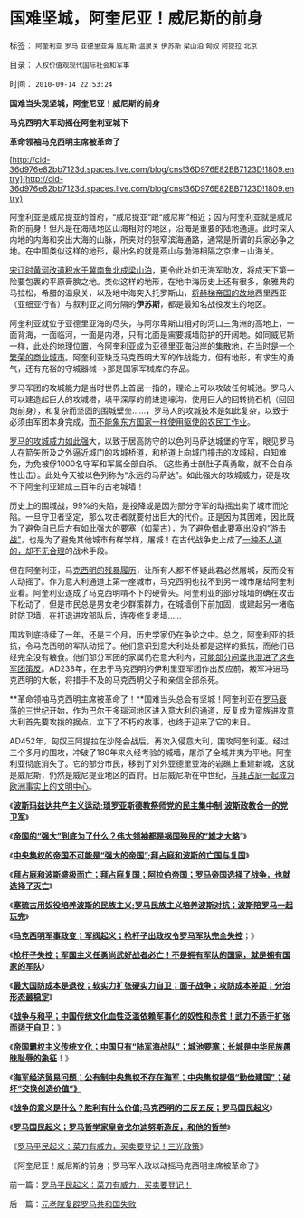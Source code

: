 # 国难坚城，阿奎尼亚！威尼斯的前身

标签： `阿奎利亚` `罗马` `亚德里亚海` `威尼斯` `温泉关` `伊苏斯` `梁山泊` `匈奴` `阿提拉` `北京` 

目录： `人权价值观现代国际社会和军事`

时间： `2010-09-14 22:53:24`

**国难当头现坚城，阿奎尼亚！威尼斯的前身**

**马克西明大军动摇在阿奎利亚城下**

**革命领袖马克西明主席被革命了**

[http://cid-36d976e82bb7123d.spaces.live.com/blog/cns!36D976E82BB7123D!1809.entry](http://cid-36d976e82bb7123d.spaces.live.com/blog/cns!36D976E82BB7123D!1809.entry)

阿奎利亚是威尼提亚的首府，“威尼提亚”跟“威尼斯”相近；因为阿奎利亚就是威尼斯的前身！但凡是在海陆地区山海相对的地区，沿海是重要的陆地通道。此时深入内地的内海和突出大海的山脉，所夹对的狭窄滨海通路，通常是所谓的兵家必争之地。在中国类似这样的地形，最出名的就是燕山与渤海相隔之京津－山海关。

[宋辽时黄河改道积水于冀南鲁北成梁山泊](../../../2008/11/30/简析宋朝败亡的原因.md)，更令此处如无海军助攻，将成天下第一险要包裹的平原膏腴之地。类似这样的地形，在地中海历史上还有很多，象雅典的马拉松，希腊的温泉关，以及地中海突入托罗斯山，[将赫梯帝国的故地](../../../2010/4/16/巴比伦只不过是第二代文明中的一个王国.md)西里西亚（亚细亚行省）与叙利亚之间分隔的**伊苏斯**，都是最知名战役发生的地区。

阿奎利亚就位于亚德里亚海的尽头，与阿尔卑斯山相对的河口三角洲的高地上，一面背海，一面临河，一面是内港，只有北面是需要城墙防护的开阔地。如同威尼斯一样，此处的地理位置，令阿奎利亚成为亚德里亚海[沿岸的集散地，在当时是一个繁荣的商业城市](../../../2009/9/19/农村：市场流通物流法制和人权欠发达地区.md)。阿奎利亚缺乏马克西明大军的作战能力，但有地形，有求生的勇气，还有充裕的守城器械——>那是国家军械库的存品。

罗马军团的攻城能力是当时世界上首屈一指的，理论上可以攻破任何城池。罗马人可以建造起巨大的攻城塔，填平深厚的前进道壕沟，使用巨大的回转抛石机（回回炮前身），和复杂而坚固的围城壁垒……，罗马人的攻城技术是如此复杂，以致于必须由军团本身完成，[而不能象东方国家一样使用驱使的农民工作业](../../../2010/9/9/攻城不怕坚，死的是民工.md)。

[罗马的攻城威力如此强](../../../2010/9/9/罗马的坚城，成为南宋的恶梦.md)大，以致于居高防守的以色列马萨达城堡的守军，眼见罗马人在箭矢所及之外逼近城门的攻城桥道，和桥道上向城门撞击的攻城槌，自知难免，为免被俘1000名守军和军属全部自杀。（这些勇士剖肚子真勇敢，就不会自杀性出击）。此处今天被以色列称为“永远的马萨达”。如此强大的攻城威力，硬是攻不下阿奎利亚建成三百年的古老城墙！

历史上的围城战，99%的失陷，是投降或是因为部分守军的动摇出卖了城市而沦陷。一旦守卫者坚定，那么攻击者就要付出巨大的代价。正是因为其困难，因此既为了避免自已后方有如此强大的要塞（如蒙古），[为了避免借此要塞出没的“游击战”](http://blog.sina.com.cn/s/blog_5563a64d0100dpy6.html)，也是为了避免其他城市有样学样，屠城！在古代战争史上成了[一种不人道的，却不无合理](../../../2010/5/27/社会趋势，存在即合理.md)的战术手段。

但在阿奎利亚，马[克西明的残暴履历](../../../2010/9/13/战争的意义是什么？胜利有什么价值.md)，让所有人都不怀疑此君必然屠城，反而没有人动摇了。作为意大利通道上第一座城市，马克西明也找不到另一城市屠给阿奎利亚看。阿奎利亚遂成了马克西明啃不下的硬骨头。阿奎利亚的部分城墙的确在攻击下松动了，但是市民总是男女老少群策群力，在城墙倒下前加固，或建起另一堵临时防卫墙，在打退进攻部队后，连夜修复老墙……

围攻到底持续了一年，还是三个月，历史学家仍在争论之中。总之，阿奎利亚的抵抗，令马克西明的军队动摇了。他们意识到意大利处处都是这样的抵抗，而他们已经完全没有粮食。他们部分军团的家属仍在意大利内，[可能部分间谍也混进了这些军团策反](../../../2010/8/30/罗马军人的“劳资矛盾”；罗马的“地下党”活动.md)。AD238年，在忠于马克西明的伊利里亚军团作出反应前，叛军冲进马克西明的大帐，将措手不及的马克西明父子和亲信全部杀死。

**革命领袖马克西明主席被革命了！**国难当头总会有坚城！阿奎利亚在[罗马衰落的三世纪](../../../2010/8/28/罗马帝国崩溃前的挣扎，三世纪危机的颠峰.md)开始，作为巴尔干多瑙河地区进入意大利的通道，反复成为蛮族进攻意大利首先要攻拨的据点，立下了不朽的故事，也终于迎来了它的末日。

AD452年，匈奴王阿提拉在沙隆会战后，再次入侵意大利，围攻阿奎利亚。经过三个多月的围攻，冲破了180年来久经考验的城墙，屠杀了全城并夷为平地。阿奎利亚彻底消失了。它的部分市民，移到了对外亚德里亚海的岩礁上重建新城，这就是威尼斯，仍然是威尼提亚地区的首府。日后威尼斯在中世纪，[与拜占庭一起成为欧洲事实上的文明中心](../../../2010/5/7/宗教教义是现实政治经济利益的哲学掩盖.md)。

《[**波斯玛兹达共产主义运动;琐罗亚斯德教祭师党的民主集中制;波斯政教合一的党卫军**](../../../2010/9/10/波斯玛兹达共产主义运动;Zenoaster民主集中制.md)》

《[**帝国的“强大”到底为了什么？伟大领袖都是祸国殃民的“雄才大略**](../../../2010/9/10/帝国强大了，也就必然要灭亡了.md)”》

《[**中央集权的帝国不可能是“强大的帝国”;拜占庭和波斯的亡国与复国**](../../../2010/9/10/中央集权不可能是“强大的帝国”.md)》

《[**拜占庭和波斯盛极而亡；拜占庭复国；阿拉伯帝国；罗马帝国选择了战争，也就选择了灭亡**](../../../2010/9/10/拜占庭复国；罗马帝国选择了战争，也就选择了灭亡.md)》

《[**塞硫古用奴役培养波斯的民族主义;罗马民族主义培养波斯对抗；波斯陪罗马一起玩完**](../../../2010/9/11/罗马－波斯的民族主义，和美国.md)》

《[**马克西明军事政变；军阀起义；枪杆子出政权令罗马军队完全失控**](../../../2010/9/11/罗马军阀起义；枪杆子令帝国破产.md)；》

《[**枪杆子失控；军国主义任勇尚武好战者必亡！不是拥有军队的国家，就是拥有国家的军队**](../../../2010/9/11/罗马帝国：拥有军队的国家和拥有国家的军队.md)》

《[**最大国防成本是退役；软实力扩张硬实力自卫；面子战争；攻防成本差距；分治形态最稳定**](../../../2010/9/13/中国和美国的软实力巨大差距在那里？.md)》

《[**战争与和平；中国传统文化血性泛滥依赖军事化的奴性和赤贫！武力不适于扩张而适于自卫**](../../../2010/9/13/武力不适于扩张而适于自卫.md)；》

《[**帝国霸权主义传统文化；中国只有“陆军海战队”；城池要塞；长城是中华民族愚昧耻辱的象征**](../../../2010/9/13/经济学对传统霸权主义的嘲弄.md)！》

《[**海军经济贸易问题；公有制中央集权不存在海军；中央集权提倡“勤俭建国”；破坏“交换创造价值”》**](../../../2010/9/13/公有制社会不需要海军；中央集权不允许存在海军.md)

《[**战争的意义是什么？胜利有什么价值;马克西明的三反五反；罗马国民起义**](../../../2010/9/13/战争的意义是什么？胜利有什么价值.md)》

《[**罗马国民起义；罗马哲学家皇帝戈尔迪努斯造反，和他的哲学**](../../../2010/9/13/当皇帝很危险！罗马哲学家老皇帝和他的哲学.md)》

《[罗马平民起义：菜刀有威力，买卖要登记！三光政策](../../../2010/9/14/罗马平民起义：菜刀有威力，买卖要登记！.md)》

《阿奎尼亚！威尼斯的前身；罗马军人政以动摇马克西明主席被革命了》



前一篇：[罗马平民起义：菜刀有威力，买卖要登记！](../../../2010/9/14/罗马平民起义：菜刀有威力，买卖要登记！.md)

后一篇：[元老院复辟罗马共和国失败](../../../2010/9/14/元老院复辟罗马共和国失败.md)